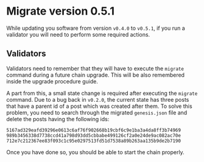 # Migrate version 0.5.1
While updating you software from version `v0.4.0` to `v0.5.1`, if you run a validator you will need to perform some required actions. 

## Validators
Validators need to remember that they will have to execute the `migrate` command during a future chain upgrade. This will be also remembered inside the upgrade procedure guide. 

A part from this, a small state change is required after executing the `migrate` command. Due to a bug back in `v0.2.0`, the current state has three posts that have a parent id of a post which was created after them. To solve this problem, you need to search through the migrated `genesis.json` file and delete the posts having the following ids: 

```
5167ad329eafd39296e0613c6af76f902668b19cbf6c9e1ba3a4da8ff3b74969
989b3456338d7738ccd41a798d93dd5cbbabe499126cf2a0e24de9ac082ac70e
712e7c212367ee83f093c1c95e0297513fd51d7538a89b263aa135b9de2b7190
``` 

Once you have done so, you should be able to start the chain properly. 
